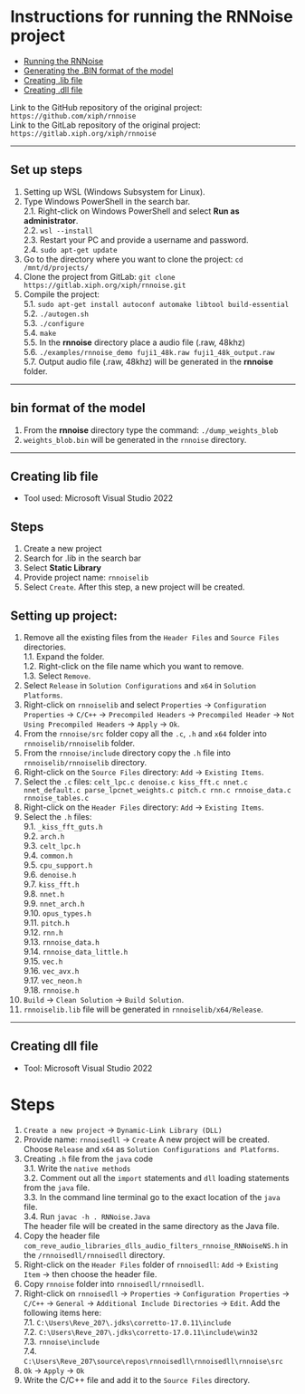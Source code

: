 # Instructions for running the RNNoise project

* [Running the RNNoise](#set-up-steps)
* [Generating the .BIN format of the model](#bin-format-of-the-model)
* [Creating .lib file](#creating-lib-file)
* [Creating .dll file](#creating-dll-file)

Link to the GitHub repository of the original project: 
``https://github.com/xiph/rnnoise``<br>
Link to the GitLab repository of the original project: 
``https://gitlab.xiph.org/xiph/rnnoise``<br>

---
## Set up steps

1. Setting up WSL (Windows Subsystem for Linux).<br>
2. Type Windows PowerShell in the search bar.<br>
   2.1. Right-click on Windows PowerShell and select **Run as administrator**.<br>
   2.2. ``wsl --install``<br>
   2.3. Restart your PC and provide a username and password.<br>
   2.4. ``sudo apt-get update``<br>
3. Go to the directory where you want to clone the project: ``cd /mnt/d/projects/``<br>
4. Clone the project from GitLab: ``git clone https://gitlab.xiph.org/xiph/rnnoise.git``<br>
5. Compile the project:<br>
   5.1. ``sudo apt-get install autoconf automake libtool build-essential``<br>
   5.2. ``./autogen.sh``<br>
   5.3. ``./configure``<br>
   5.4. ``make``<br>
   5.5. In the **rnnoise** directory place a audio file (.raw, 48khz)<br>
   5.6. ``./examples/rnnoise_demo fuji1_48k.raw fuji1_48k_output.raw``<br>
   5.7. Output audio file (.raw, 48khz) will be generated in the **rnnoise** folder.<br>

---
## bin format of the model
1. From the **rnnoise** directory type the command: ``./dump_weights_blob``<br>
2. ``weights_blob.bin`` will be generated in the ``rnnoise`` directory.<br>

---
## Creating lib file 
* Tool used: Microsoft Visual Studio 2022
## Steps
1. Create a new project
2. Search for .lib in the search bar
3. Select **Static Library**
4. Provide project name: ``rnnoiselib``
5. Select ``Create``.
  After this step, a new project will be created.
## Setting up project:
1. Remove all the existing files from the ``Header Files`` and ``Source Files`` directories.<br>
   1.1. Expand the folder.<br>
   1.2. Right-click on the file name which you want to remove.<br>
   1.3. Select ``Remove``.<br>
2. Select ``Release`` in ``Solution Configurations`` and ``x64`` in ``Solution Platforms``.
3. Right-click on ``rnnoiselib`` and select ``Properties`` -> ``Configuration Properties`` -> ``C/C++`` -> ``Precompiled Headers`` -> ``Precompiled Header`` -> ``Not Using Precompiled Headers`` -> ``Apply`` -> ``Ok``.
4. From the ``rnnoise/src`` folder copy all the ``.c``, ``.h`` and ``x64`` folder into ``rnnoiselib/rnnoiselib`` folder.
5. From the ``rnnoise/include`` directory copy the ``.h`` file into ``rnnoiselib/rnnoiselib`` directory.
6. Right-click on the ``Source Files`` directory: ``Add`` -> ``Existing Items``.
7. Select the ``.c`` files: ``celt_lpc.c denoise.c kiss_fft.c nnet.c nnet_default.c parse_lpcnet_weights.c pitch.c rnn.c rnnoise_data.c rnnoise_tables.c``
8. Right-click on the ``Header Files`` directory: ``Add`` -> ``Existing Items``.
9. Select the ``.h`` files:<br>
   9.1. ``_kiss_fft_guts.h``<br>
   9.2. ``arch.h ``<br>
   9.3. ``celt_lpc.h``<br>
   9.4. ``common.h``<br>
   9.5. ``cpu_support.h``<br>
   9.6. ``denoise.h``<br>
   9.7. ``kiss_fft.h``<br>
   9.8. ``nnet.h``<br>
   9.9. ``nnet_arch.h``<br>
   9.10. ``opus_types.h``<br>
   9.11. ``pitch.h``<br>
   9.12. ``rnn.h``<br>
   9.13. ``rnnoise_data.h``<br>
   9.14. ``rnnoise_data_little.h``<br>
   9.15. ``vec.h``<br>
   9.16. ``vec_avx.h``<br>
   9.17. ``vec_neon.h``<br>
   9.18. ``rnnoise.h``<br>
10. ``Build`` -> ``Clean Solution`` -> ``Build Solution``.
11. ``rnnoiselib.lib`` file will be generated in ``rnnoiselib/x64/Release``.

---
## Creating dll file
* Tool: Microsoft Visual Studio 2022
# Steps
1. ``Create a new project`` -> ``Dynamic-Link Library (DLL)``
2. Provide name: ``rnnoisedll`` -> ``Create``
   A new project will be created. Choose ``Release`` and ``x64`` as ``Solution Configurations and Platforms``.
4. Creating ``.h`` file from the ``java`` code<br>
  3.1. Write the ``native methods``<br>
  3.2. Comment out all the ``import`` statements and ``dll`` loading statements from the ``java`` file.<br>
  3.3. In the command line terminal go to the exact location of the ``java`` file.<br>
  3.4. Run ``javac -h . RNNoise.Java``<br>
      The header file will be created in the same directory as the Java file.<br>
5. Copy the header file ``com_reve_audio_libraries_dlls_audio_filters_rnnoise_RNNoiseNS.h`` in the ``/rnnoisedll/rnnoisedll`` directory.
6. Right-click on the ``Header Files`` folder of ``rnnoisedll``: ``Add`` -> ``Existing Item`` -> then choose the header file.
7. Copy ``rnnoise`` folder into ``rnnoisedll/rnnoisedll``.
8. Right-click on ``rnnoisedll`` -> ``Properties`` -> ``Configuration Properties`` -> ``C/C++`` -> ``General`` -> ``Additional Include Directories`` -> ``Edit``.
   Add the following items here:<br>
   7.1. ``C:\Users\Reve_207\.jdks\corretto-17.0.11\include``<br>
   7.2. ``C:\Users\Reve_207\.jdks\corretto-17.0.11\include\win32``<br>
   7.3. ``rnnoise\include``<br>
   7.4. ``C:\Users\Reve_207\source\repos\rnnoisedll\rnnoisedll\rnnoise\src``<br>
9. ``Ok`` -> ``Apply`` -> ``Ok``
10. Write the C/C++ file and add it to the ``Source Files`` directory.
  
   
   
   

   
